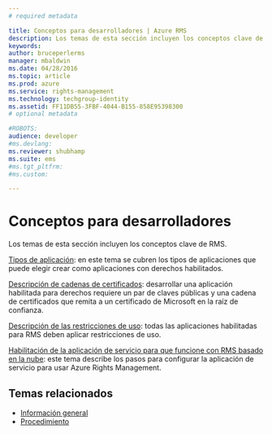 ```yaml
---
# required metadata

title: Conceptos para desarrolladores | Azure RMS
description: Los temas de esta sección incluyen los conceptos clave de RMS.
keywords:
author: bruceperlerms
manager: mbaldwin
ms.date: 04/28/2016
ms.topic: article
ms.prod: azure
ms.service: rights-management
ms.technology: techgroup-identity
ms.assetid: FF11DB55-3FBF-4044-B155-858E95398300
# optional metadata

#ROBOTS:
audience: developer
#ms.devlang:
ms.reviewer: shubhamp
ms.suite: ems
#ms.tgt_pltfrm:
#ms.custom:

---
```


# Conceptos para desarrolladores

Los temas de esta sección incluyen los conceptos clave de RMS.

[Tipos de aplicación](application-types.md): en este tema se cubren los tipos de aplicaciones que puede elegir crear como aplicaciones con derechos habilitados.

[Descripción de cadenas de certificados](understanding-certificate-chains.md): desarrollar una aplicación habilitada para derechos requiere un par de claves públicas y una cadena de certificados que remita a un certificado de Microsoft en la raíz de confianza.

[Descripción de las restricciones de uso](understanding-usage-restrictions.md): todas las aplicaciones habilitadas para RMS deben aplicar restricciones de uso.

[Habilitación de la aplicación de servicio para que funcione con RMS basado en la nube](how-to-use-file-api-with-aadrm-cloud.md): este tema describe los pasos para configurar la aplicación de servicio para usar Azure Rights Management.

 

## Temas relacionados ##
- [Información general](ad-rms-overview.md)
- [Procedimiento](how-to-use-msipc.md)
 

 


<!--HONumber=Apr16_HO4-->


